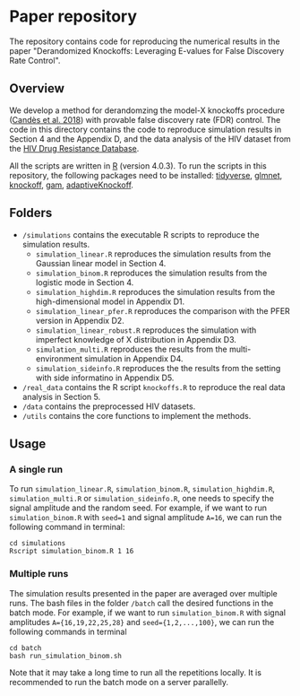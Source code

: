 # Paper repository
The repository contains code for reproducing the numerical results in the paper "Derandomized Knockoffs: Leveraging E-values for False Discovery Rate Control".

## Overview
We develop a method for derandomzing the model-X knockoffs procedure 
([Candès et al. 2018](https://candes.su.domains/publications/downloads/MX_Knockoffs.pdf))
with provable false discovery rate (FDR) control. The code in this directory 
contains the code to reproduce simulation results in Section 4 and the Appendix D,
and the data analysis of the HIV dataset from the 
[HIV Drug Resistance Database](https://hivdb.stanford.edu/download/GenoPhenoDatasets/PI_DataSet.txt).

All the scripts are written in [R](https://www.r-project.org/) (version 4.0.3).
To run the scripts in this repository, the following packages need to 
be installed: [tidyverse](https://www.tidyverse.org/), 
[glmnet](https://cran.r-project.org/web/packages/glmnet/index.html),
[knockoff](https://cran.r-project.org/web/packages/knockoff/index.html), 
[gam](https://cran.r-project.org/web/packages/gam/index.html),
[adaptiveKnockoff](https://github.com/zhimeir/adaptiveKnockoffs).

## Folders
- `/simulations` contains the executable R scripts to reproduce the simulation results.
  * `simulation_linear.R` reproduces the simulation results from the Gaussian linear model in Section 4.
  * `simulation_binom.R` reproduces the simulation results from the logistic mode in Section 4.
  * `simulation_highdim.R` reproduces the simulation results from the high-dimensional model in Appendix D1.
  * `simulation_linear_pfer.R` reproduces the comparison with the PFER version in Appendix D2.
  * `simulation_linear_robust.R` reproduces the simulation with imperfect knowledge of X distribution in Appendix D3. 
  * `simulation_multi.R` reproduces the results from the multi-environment simulation in Appendix D4.
  * `simulation_sideinfo.R` reproduces the the results from the setting with side informatino in Appendix D5.
- `/real_data` contains the R script `knockoffs.R` to reproduce the real data analysis in Section 5.
- `/data` contains the preprocessed HIV datasets.
- `/utils` contains the core functions to implement the methods.

## Usage
### A single run
To run `simulation_linear.R`, `simulation_binom.R`, `simulation_highdim.R`, `simulation_multi.R` or `simulation_sideinfo.R`,
one needs to specify the signal amplitude and the random seed. For example,
if we want to run `simulation_binom.R` with `seed=1` and signal amplitude `A=16`,
we can run the following command in terminal:
```{r}
cd simulations
Rscript simulation_binom.R 1 16
```

### Multiple runs
The simulation results presented in the paper are averaged over multiple runs. 
The bash files in the folder `/batch` call the desired functions in the batch 
mode. For example, if we want to run `simulation_binom.R` with signal amplitudes
`A={16,19,22,25,28}` and `seed={1,2,...,100}`, we can run the following commands
in terminal
```{r}
cd batch
bash run_simulation_binom.sh
```
Note that it may take a long time to run all the repetitions locally.
It is recommended to run the batch mode on a server parallelly.


